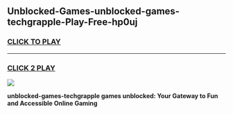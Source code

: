 
## Unblocked-Games-unblocked-games-techgrapple-Play-Free-hp0uj
<h3>
<a href="https://premium76.site?title=unblocked-games-techgrapple&ref=17A">CLICK TO PLAY</a></h3>
<hr>

<h3>
<a href="https://premium76.site?title=unblocked-games-techgrapple&ref=17A">CLICK 2 PLAY</a>
  
</h3>

<a href="https://premium76.site?title=unblocked-games-techgrapple&ref=17A"><img src="https://clearcache.store/games.png"></a>


**unblocked-games-techgrapple games unblocked: Your Gateway to Fun and Accessible Online Gaming**
